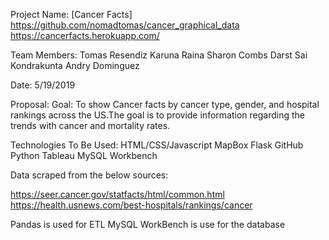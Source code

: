 Project Name: [Cancer Facts]
https://github.com/nomadtomas/cancer_graphical_data
https://cancerfacts.herokuapp.com/

Team Members:
Tomas Resendiz
Karuna Raina
Sharon Combs Darst
Sai Kondrakunta
Andry Dominguez

Date: 5/19/2019

Proposal:
Goal: To show Cancer facts by cancer type, gender, and hospital rankings across the US.The goal is to provide information regarding the trends with cancer and mortality rates.

Technologies To Be Used:
HTML/CSS/Javascript
MapBox
Flask
GitHub
Python
Tableau
MySQL Workbench

Data scraped from the below sources:

https://seer.cancer.gov/statfacts/html/common.html
https://health.usnews.com/best-hospitals/rankings/cancer

Pandas is used for ETL 
MySQL WorkBench is use for the database

